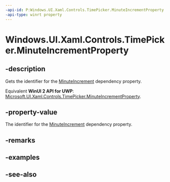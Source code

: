 ```yaml
---
-api-id: P:Windows.UI.Xaml.Controls.TimePicker.MinuteIncrementProperty
-api-type: winrt property
---
```


<!-- Property syntax
public Windows.UI.Xaml.DependencyProperty MinuteIncrementProperty { get; }
-->

# Windows.UI.Xaml.Controls.TimePicker.MinuteIncrementProperty

## -description
Gets the identifier for the [MinuteIncrement](timepicker_minuteincrement.md) dependency property.

Equivalent **WinUI 2 API for UWP**: [Microsoft.UI.Xaml.Controls.TimePicker.MinuteIncrementProperty](/windows/winui/api/microsoft.ui.xaml.controls.timepicker.minuteincrementproperty).

## -property-value
The identifier for the [MinuteIncrement](timepicker_minuteincrement.md) dependency property.

## -remarks

## -examples

## -see-also
